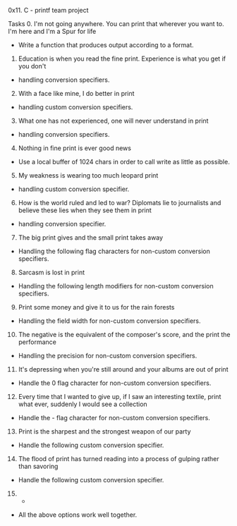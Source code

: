 0x11. C - printf team project

Tasks
0. I'm not going anywhere. You can print that wherever you want to. I'm here and I'm a Spur for life
- Write a function that produces output according to a format.

1. Education is when you read the fine print. Experience is what you get if you don't
- handling conversion specifiers.

2. With a face like mine, I do better in print
- handling custom conversion specifiers.

3. What one has not experienced, one will never understand in print
- handling conversion specifiers.

4. Nothing in fine print is ever good news
- Use a local buffer of 1024 chars in order to call write as little as possible.

5. My weakness is wearing too much leopard print
- handling custom conversion specifier.

6. How is the world ruled and led to war? Diplomats lie to journalists and believe these lies when they see them in print
- handling conversion specifier.

7. The big print gives and the small print takes away
- Handling the following flag characters for non-custom conversion specifiers.

8. Sarcasm is lost in print
- Handling the following length modifiers for non-custom conversion specifiers.

9. Print some money and give it to us for the rain forests
- Handling the field width for non-custom conversion specifiers.

10. The negative is the equivalent of the composer's score, and the print the performance
- Handling the precision for non-custom conversion specifiers.

11. It's depressing when you're still around and your albums are out of print
- Handle the 0 flag character for non-custom conversion specifiers.

12. Every time that I wanted to give up, if I saw an interesting textile, print what ever, suddenly I would see a collection
- Handle the - flag character for non-custom conversion specifiers.

13. Print is the sharpest and the strongest weapon of our party
- Handle the following custom conversion specifier.

14. The flood of print has turned reading into a process of gulping rather than savoring
- Handle the following custom conversion specifier.

15. *
- All the above options work well together.
